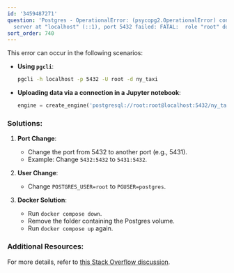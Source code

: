 ```yaml
---
id: '3459487271'
question: 'Postgres - OperationalError: (psycopg2.OperationalError) connection to
  server at "localhost" (::1), port 5432 failed: FATAL:  role "root" does not exist'
sort_order: 740
---
```


This error can occur in the following scenarios:

- **Using `pgcli`**:
  ```bash
  pgcli -h localhost -p 5432 -U root -d ny_taxi
  ```
- **Uploading data via a connection in a Jupyter notebook**:
  ```python
  engine = create_engine('postgresql://root:root@localhost:5432/ny_taxi')
  ```

### Solutions:

1. **Port Change**:
   - Change the port from 5432 to another port (e.g., 5431).
   - Example: Change `5432:5432` to `5431:5432`.

2. **User Change**:
   - Change `POSTGRES_USER=root` to `PGUSER=postgres`.

3. **Docker Solution**:
   - Run `docker compose down`.
   - Remove the folder containing the Postgres volume.
   - Run `docker compose up` again.

### Additional Resources:
For more details, refer to [this Stack Overflow discussion](https://stackoverflow.com/questions/60193781/postgres-with-docker-compose-gives-fatal-role-root-does-not-exist-error).